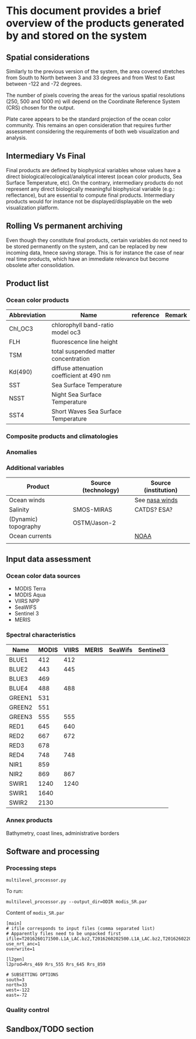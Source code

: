 # This document provides a brief overview of the products generated by and stored on the system

## Spatial considerations

Similarly to the previous version of the system, the area covered stretches from South to North between 3 and 33 degrees and from West to East between -122 and -72 degrees.

The number of pixels covering the areas for the various spatial resolutions (250, 500 and 1000 m) will depend on the Coordinate Reference System (CRS) chosen for the output.

Plate caree appears to be the standard projection of the ocean color community. This remains an open consideration that requires further assessment considering the requirements of both web visualization and analysis.


## Intermediary Vs Final

Final products are defined by biophysical variables whose values have a direct biological/ecological/analytical interest (ocean color products, Sea Surface Temperature, etc). On the contrary, intermediary products do not represent any direct biologically meaningful biophysical variable (e.g.: reflectance), but are essential to compute final products. Intermediary products would for instance not be displayed/displayable on the web visualization platform.


## Rolling Vs permanent archiving

Even though they constitute final products, certain variables do not need to be stored permanently on the system, and can be replaced by new incoming data, hnece saving storage.
This is for instance the case of near real time products, which have an immediate relevance but become obsolete after consolidation.

## Product list

### Ocean color products


| Abbreviation |                    Name                   | reference | Remark |
|--------------|-------------------------------------------|-----------|--------|
| Chl\_OC3     | chlorophyll band-ratio model oc3          |           |        |
| FLH          | fluorescence line height                  |           |        |
| TSM          | total suspended matter concentration      |           |        |
| Kd(490)      | diffuse attenuation coefficient at 490 nm |           |        |
| SST          | Sea Surface Temperature                   |           |        |
| NSST         | Night Sea Surface Temperature             |           |        |
| SST4         | Short Waves Sea Surface Temperature       |           |        |


### Composite products and climatologies



### Anomalies



### Additional variables

|       Product        | Source (technology) |                  Source (institution)                  |
|----------------------|---------------------|--------------------------------------------------------|
| Ocean winds          |                     | See [nasa winds](https://winds.jpl.nasa.gov/)          |
| Salinity             | SMOS-MIRAS          | CATDS? ESA?                                            |
| (Dynamic) topography | OSTM/Jason-2        |                                                        |
| Ocean currents       |                     | [NOAA](https://www.nodc.noaa.gov/General/current.html) |
|                      |                     |                                                        |


## Input data assessment

### Ocean color data sources

- MODIS Terra
- MODIS Aqua
- VIIRS NPP
- SeaWIFS
- Sentinel 3
- MERIS

### Spectral characteristics	

|  Name  | MODIS | VIIRS | MERIS | SeaWifs | Sentinel3 |
|--------|-------|-------|-------|---------|-----------|
| BLUE1  |   412 |   412 |       |         |           |
| BLUE2  |   443 |   445 |       |         |           |
| BLUE3  |   469 |       |       |         |           |
| BLUE4  |   488 |   488 |       |         |           |
| GREEN1 |   531 |       |       |         |           |
| GREEN2 |   551 |       |       |         |           |
| GREEN3 |   555 |   555 |       |         |           |
| RED1   |   645 |   640 |       |         |           |
| RED2   |   667 |   672 |       |         |           |
| RED3   |   678 |       |       |         |           |
| RED4   |   748 |   748 |       |         |           |
| NIR1   |   859 |       |       |         |           |
| NIR2   |   869 |   867 |       |         |           |
| SWIR1  |  1240 |  1240 |       |         |           |
| SWIR1  |  1640 |       |       |         |           |
| SWIR2  |  2130 |       |       |         |           |

<!-- TODO: Make a plot (ggplot) to visualize all spectral bands of all sensors -->






### Annex products

Bathymetry, coast lines, administrative borders



## Software and processing

### Processing steps

`multilevel_processor.py`

To run:

`multilevel_processor.py --output_dir=ODIR modis_SR.par
`

Content of `modis_SR.par`

```
[main]
# ifile corresponds to input files (comma separated list)
# Apparently files need to be unpacked first
ifile=T2016260171500.L1A_LAC.bz2,T2016260202500.L1A_LAC.bz2,T2016260220000.L1A_LAC.bz2
use_nrt_anc=1
overwrite=1

[l2gen]
l2prod=Rrs_469 Rrs_555 Rrs_645 Rrs_859

# SUBSETTING OPTIONS
south=3
north=33
west=-122
east=-72
```

### Quality control




## Sandbox/TODO section
